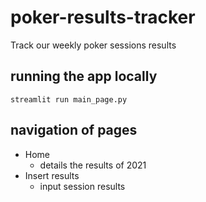 # poker-results-tracker
Track our weekly poker sessions results

## running the app locally
```streamlit run main_page.py```

## navigation of pages
- Home
	- details the results of 2021
- Insert results
	- input session results
